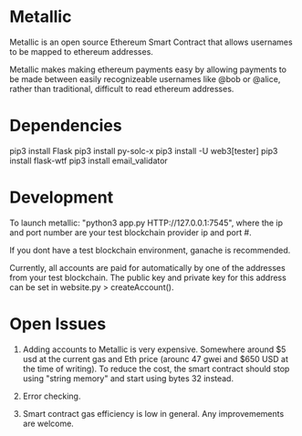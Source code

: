 # Metallic

Metallic is an open source Ethereum Smart Contract that allows usernames to be mapped to ethereum addresses. 

Metallic makes making ethereum payments easy by allowing payments to be made between easily recognizeable usernames like @bob or @alice, rather than traditional, difficult to read ethereum addresses.

# Dependencies

pip3 install Flask
pip3 install py-solc-x
pip3 install -U web3[tester]
pip3 install flask-wtf
pip3 install email_validator

# Development  

To launch metallic: "python3 app.py HTTP://127.0.0.1:7545", where the ip and port number are your test blockchain provider ip and port #.

If you dont have a test blockchain environment, ganache is recommended. 

Currently, all accounts are paid for automatically by one of the addresses from your test blockchain. The public key and private key for this address can be set in website.py > createAccount().

# Open Issues

1. Adding accounts to Metallic is very expensive. Somewhere around $5 usd at the current gas and Eth price (arounc 47 gwei and $650 USD at the time of writing). To reduce the cost, the smart contract should stop using "string memory" and start using bytes 32 instead. 

2. Error checking.

3. Smart contract gas efficiency is low in general. Any improvemements are welcome.
